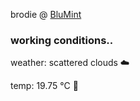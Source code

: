brodie @ [BluMint](https://www.linkedin.com/company/blumint-io/)

<!--weather_start-->
### working conditions..

weather: scattered clouds ☁️

temp: 19.75 °C 👕

<!--weather_end-->
